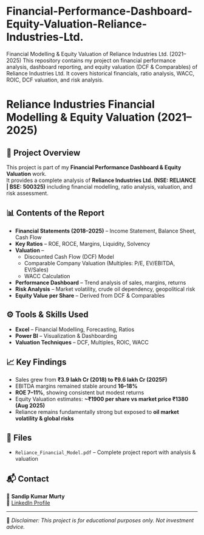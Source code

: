 # Financial-Performance-Dashboard-Equity-Valuation-Reliance-Industries-Ltd.
Financial Modelling &amp; Equity Valuation of Reliance Industries Ltd. (2021–2025) This repository contains my project on financial performance analysis, dashboard reporting, and equity valuation (DCF &amp; Comparables) of Reliance Industries Ltd. It covers historical financials, ratio analysis, WACC, ROIC, DCF valuation, and risk analysis.
# Reliance Industries Financial Modelling & Equity Valuation (2021–2025)

## 📌 Project Overview
This project is part of my **Financial Performance Dashboard & Equity Valuation** work.  
It provides a complete analysis of **Reliance Industries Ltd. (NSE: RELIANCE | BSE: 500325)** including financial modelling, ratio analysis, valuation, and risk assessment.

## 📊 Contents of the Report
- **Financial Statements (2018–2025)** – Income Statement, Balance Sheet, Cash Flow  
- **Key Ratios** – ROE, ROCE, Margins, Liquidity, Solvency  
- **Valuation** –  
  - Discounted Cash Flow (DCF) Model  
  - Comparable Company Valuation (Multiples: P/E, EV/EBITDA, EV/Sales)  
  - WACC Calculation  
- **Performance Dashboard** – Trend analysis of sales, margins, returns  
- **Risk Analysis** – Market volatility, crude oil dependency, geopolitical risk  
- **Equity Value per Share** – Derived from DCF & Comparables  

## ⚙️ Tools & Skills Used
- **Excel** – Financial Modelling, Forecasting, Ratios  
- **Power BI** – Visualization & Dashboarding  
- **Valuation Techniques** – DCF, Multiples, ROIC, WACC  

## 📈 Key Findings
- Sales grew from **₹3.9 lakh Cr (2018) to ₹9.6 lakh Cr (2025F)**  
- EBITDA margins remained stable around **16–18%**  
- **ROE 7–11%**, showing consistent but modest returns  
- Equity Valuation estimates: **~₹1900 per share vs market price ₹1380 (Aug 2025)**  
- Reliance remains fundamentally strong but exposed to **oil market volatility & global risks**  

## 📂 Files
- `Reliance_Financial_Model.pdf` – Complete project report with analysis & valuation  

## 📬 Contact
👤 **Sandip Kumar Murty**  
🔗 [LinkedIn Profile](https://www.linkedin.com/in/sandip-kumar-murty-711441213/)  

---
📌 *Disclaimer: This project is for educational purposes only. Not investment advice.*
